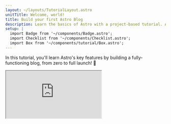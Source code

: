 ```yaml
---
layout: ~/layouts/TutorialLayout.astro
unitTitle: Welcome, world!
title: Build your first Astro Blog
description: Learn the basics of Astro with a project-based tutorial. All the background knowledge you need to get started!
setup: |
  import Badge from '~/components/Badge.astro';
  import Checklist from '~/components/Checklist.astro';
  import Box from '~/components/tutorial/Box.astro';
---
```

In this tutorial, you'll learn Astro's key features by building a fully-functioning blog, from zero to full launch! 🚀

<iframe src="https://astro-tutorial-completed.netlify.app/" style="aspect-ratio: 4 / 3" />

Along the way, you'll: 
- Set up your development environment 
- Create pages and blog posts for your website
- Build with Astro components
- Query and work with local files
- Add interactivity to your site 


You can view the finished code with a live preview [on StackBlitz](https://stackblitz.com/edit/astro-tutorial-completed?file=src%2Fpages%2Findex.astro).

The finished blog will be **deployed to the web**, and can even be used as a personal website once you have completed this tutorial.

:::note
If you would rather start exploring Astro with a pre-built Astro site, you can visit https://astro.new and choose a starter template to open and edit in an online editor.
::: 

## Before you go 

<Box icon="check-list">
### Checklist for moving on

<Checklist>
- [ ] Looks great! I'm ready to get started!
</Checklist>
</Box>
